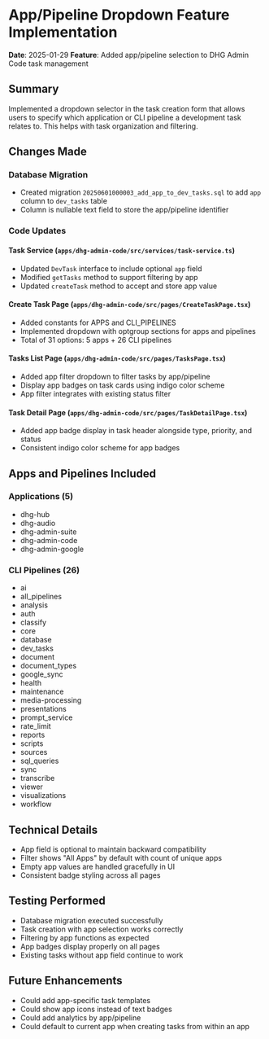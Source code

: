 # App/Pipeline Dropdown Feature Implementation

**Date**: 2025-01-29
**Feature**: Added app/pipeline selection to DHG Admin Code task management

## Summary

Implemented a dropdown selector in the task creation form that allows users to specify which application or CLI pipeline a development task relates to. This helps with task organization and filtering.

## Changes Made

### Database Migration
- Created migration `20250601000003_add_app_to_dev_tasks.sql` to add `app` column to `dev_tasks` table
- Column is nullable text field to store the app/pipeline identifier

### Code Updates

#### Task Service (`apps/dhg-admin-code/src/services/task-service.ts`)
- Updated `DevTask` interface to include optional `app` field
- Modified `getTasks` method to support filtering by app
- Updated `createTask` method to accept and store app value

#### Create Task Page (`apps/dhg-admin-code/src/pages/CreateTaskPage.tsx`)
- Added constants for APPS and CLI_PIPELINES
- Implemented dropdown with optgroup sections for apps and pipelines
- Total of 31 options: 5 apps + 26 CLI pipelines

#### Tasks List Page (`apps/dhg-admin-code/src/pages/TasksPage.tsx`)
- Added app filter dropdown to filter tasks by app/pipeline
- Display app badges on task cards using indigo color scheme
- App filter integrates with existing status filter

#### Task Detail Page (`apps/dhg-admin-code/src/pages/TaskDetailPage.tsx`)
- Added app badge display in task header alongside type, priority, and status
- Consistent indigo color scheme for app badges

## Apps and Pipelines Included

### Applications (5)
- dhg-hub
- dhg-audio
- dhg-admin-suite
- dhg-admin-code
- dhg-admin-google

### CLI Pipelines (26)
- ai
- all_pipelines
- analysis
- auth
- classify
- core
- database
- dev_tasks
- document
- document_types
- google_sync
- health
- maintenance
- media-processing
- presentations
- prompt_service
- rate_limit
- reports
- scripts
- sources
- sql_queries
- sync
- transcribe
- viewer
- visualizations
- workflow

## Technical Details

- App field is optional to maintain backward compatibility
- Filter shows "All Apps" by default with count of unique apps
- Empty app values are handled gracefully in UI
- Consistent badge styling across all pages

## Testing Performed

- Database migration executed successfully
- Task creation with app selection works correctly
- Filtering by app functions as expected
- App badges display properly on all pages
- Existing tasks without app field continue to work

## Future Enhancements

- Could add app-specific task templates
- Could show app icons instead of text badges
- Could add analytics by app/pipeline
- Could default to current app when creating tasks from within an app